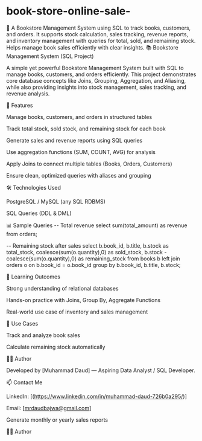 # book-store-online-sale-
🚀 A Bookstore Management System using SQL to track books, customers, and orders. It supports stock calculation, sales tracking, revenue reports, and inventory management with queries for total, sold, and remaining stock. Helps manage book sales efficiently with clear insights.
📚 Bookstore Management System (SQL Project)

A simple yet powerful Bookstore Management System built with SQL to manage books, customers, and orders efficiently. This project demonstrates core database concepts like Joins, Grouping, Aggregation, and Aliasing, while also providing insights into stock management, sales tracking, and revenue analysis.

🚀 Features

Manage books, customers, and orders in structured tables

Track total stock, sold stock, and remaining stock for each book

Generate sales and revenue reports using SQL queries

Use aggregation functions (SUM, COUNT, AVG) for analysis

Apply Joins to connect multiple tables (Books, Orders, Customers)

Ensure clean, optimized queries with aliases and grouping

🛠️ Technologies Used

PostgreSQL / MySQL (any SQL RDBMS)

SQL Queries (DDL & DML)

📊 Sample Queries
-- Total revenue
select sum(total_amount) as revenue from orders;

-- Remaining stock after sales
select b.book_id, b.title, b.stock as total_stock,
       coalesce(sum(o.quantity),0) as sold_stock,
       b.stock - coalesce(sum(o.quantity),0) as remaining_stock
from books b
left join orders o on b.book_id = o.book_id
group by b.book_id, b.title, b.stock;

🎯 Learning Outcomes

Strong understanding of relational databases

Hands-on practice with Joins, Group By, Aggregate Functions

Real-world use case of inventory and sales management

📌 Use Cases

Track and analyze book sales

Calculate remaining stock automatically

👨‍💻 Author

Developed by [Muhammad Daud] — Aspiring Data Analyst / SQL Developer.

📫 Contact Me

LinkedIn: [(https://www.linkedin.com/in/muhammad-daud-726b0a295/)]

Email: [mrdaudbajwa@gmail.com]



Generate monthly or yearly sales reports

👨‍💻 Author
